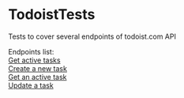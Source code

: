 
# TodoistTests

Tests to cover several endpoints of todoist.com API

Endpoints list: \
[Get active tasks](https://developer.todoist.com/rest/v1/?shell#get-active-tasks)\
[Create a new task](https://developer.todoist.com/rest/v1/?shell#create-a-new-task)\
[Get an active task](https://developer.todoist.com/rest/v1/?shell#get-an-active-task)\
[Update a task](https://developer.todoist.com/rest/v1/?shell#update-a-task)
